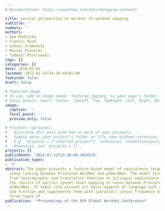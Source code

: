 ```yaml
---
# Documentation: https://wowchemy.com/docs/managing-content/

title: Lexical perspective on wordnet to wordnet mapping
subtitle: ''
summary: ''
authors:
- Ewa Rudnicka
- Francis Bond
- Łukasz Grabowski
- Maciej Piasecki
- Tadeusz Piotrowski
tags: []
categories: []
date: 2018-01-01
lastmod: 2022-01-12T14:28:49+01:00
featured: false
draft: false

# Featured image
# To use, add an image named `featured.jpg/png` to your page's folder.
# Focal points: Smart, Center, TopLeft, Top, TopRight, Left, Right, BottomLeft, Bottom, BottomRight.
image:
  caption: ''
  focal_point: ''
  preview_only: false

# Projects (optional).
#   Associate this post with one or more of your projects.
#   Simply enter your project's folder or file name without extension.
#   E.g. `projects = ["internal-project"]` references `content/project/deep-learning/index.md`.
#   Otherwise, set `projects = []`.
projects: []
publishDate: '2022-01-12T13:28:49.105453Z'
publication_types:
- '1'
abstract: The paper presents a feature-based model of equivalence targeted at (manual)
  sense linking between Princeton WordNet and plWordNet. The model incorporates insights
  from lexicographic and translation theories on bilingual equivalence and draws on
  the results of earlier synset-level mapping of nouns between Princeton WordNet and
  plWordNet. It takes into account all basic aspects of language such as form, meaning
  and function and supplements them with (parallel) corpus frequency and translatability.
  Three types of
publication: '*Proceedings of the 9th Global Wordnet Conference*'
---
```

